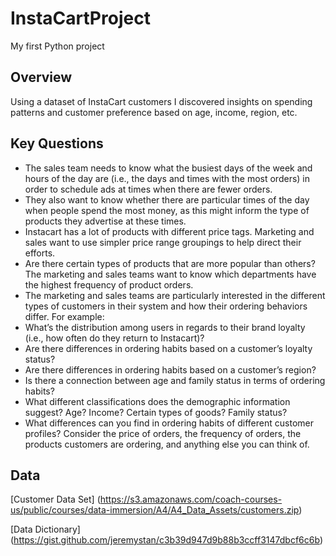 # InstaCartProject
My first Python project

## Overview
Using a dataset of InstaCart customers I discovered insights on spending patterns and customer preference based on age, income, region, etc.

## Key Questions

* The sales team needs to know what the busiest days of the week and hours of the day
are (i.e., the days and times with the most orders) in order to schedule ads at times
when there are fewer orders.
* They also want to know whether there are particular times of the day when people spend
the most money, as this might inform the type of products they advertise at these times.
* Instacart has a lot of products with different price tags. Marketing and sales want to use
simpler price range groupings to help direct their efforts.
* Are there certain types of products that are more popular than others? The marketing
and sales teams want to know which departments have the highest frequency of product
orders.
* The marketing and sales teams are particularly interested in the different types of
customers in their system and how their ordering behaviors differ. For example:
* What’s the distribution among users in regards to their brand loyalty (i.e., how
often do they return to Instacart)?
* Are there differences in ordering habits based on a customer’s loyalty status?
* Are there differences in ordering habits based on a customer’s region?
* Is there a connection between age and family status in terms of ordering habits?
* What different classifications does the demographic information suggest? Age?
Income? Certain types of goods? Family status?
* What differences can you find in ordering habits of different customer profiles?
Consider the price of orders, the frequency of orders, the products customers are
ordering, and anything else you can think of.

## Data

[Customer Data Set] (https://s3.amazonaws.com/coach-courses-us/public/courses/data-immersion/A4/A4_Data_Assets/customers.zip)

[Data Dictionary] (https://gist.github.com/jeremystan/c3b39d947d9b88b3ccff3147dbcf6c6b)
